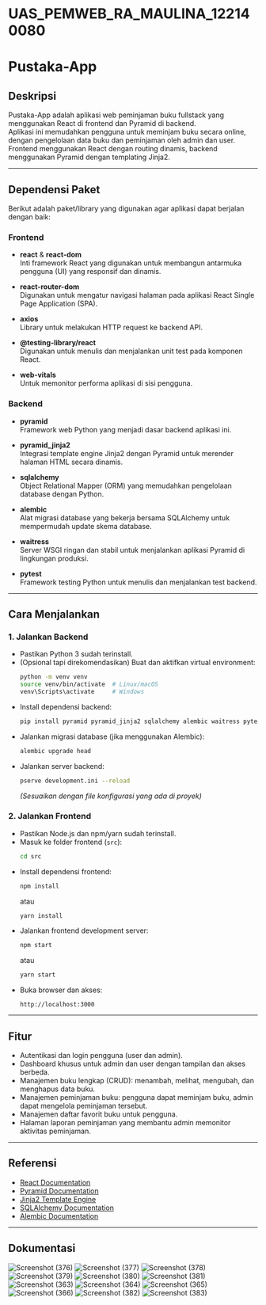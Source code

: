 # UAS_PEMWEB_RA_MAULINA_122140080

# Pustaka-App

## Deskripsi
Pustaka-App adalah aplikasi web peminjaman buku fullstack yang menggunakan React di frontend dan Pyramid di backend.  
Aplikasi ini memudahkan pengguna untuk meminjam buku secara online, dengan pengelolaan data buku dan peminjaman oleh admin dan user.  
Frontend menggunakan React dengan routing dinamis, backend menggunakan Pyramid dengan templating Jinja2.

---

## Dependensi Paket
Berikut adalah paket/library yang digunakan agar aplikasi dapat berjalan dengan baik:

### Frontend
- **react** & **react-dom**  
  Inti framework React yang digunakan untuk membangun antarmuka pengguna (UI) yang responsif dan dinamis.

- **react-router-dom**  
  Digunakan untuk mengatur navigasi halaman pada aplikasi React Single Page Application (SPA).

- **axios**  
  Library untuk melakukan HTTP request ke backend API.

- **@testing-library/react**  
  Digunakan untuk menulis dan menjalankan unit test pada komponen React.

- **web-vitals**  
  Untuk memonitor performa aplikasi di sisi pengguna.

### Backend
- **pyramid**  
  Framework web Python yang menjadi dasar backend aplikasi ini.

- **pyramid_jinja2**  
  Integrasi template engine Jinja2 dengan Pyramid untuk merender halaman HTML secara dinamis.

- **sqlalchemy**  
  Object Relational Mapper (ORM) yang memudahkan pengelolaan database dengan Python.

- **alembic**  
  Alat migrasi database yang bekerja bersama SQLAlchemy untuk mempermudah update skema database.

- **waitress**  
  Server WSGI ringan dan stabil untuk menjalankan aplikasi Pyramid di lingkungan produksi.

- **pytest**  
  Framework testing Python untuk menulis dan menjalankan test backend.

---

## Cara Menjalankan

### 1. Jalankan Backend
- Pastikan Python 3 sudah terinstall.
- (Opsional tapi direkomendasikan) Buat dan aktifkan virtual environment:
  ```bash
  python -m venv venv
  source venv/bin/activate  # Linux/macOS
  venv\Scripts\activate     # Windows
  ```
- Install dependensi backend:
  ```bash
  pip install pyramid pyramid_jinja2 sqlalchemy alembic waitress pytest
  ```
- Jalankan migrasi database (jika menggunakan Alembic):
  ```bash
  alembic upgrade head
  ```
- Jalankan server backend:
  ```bash
  pserve development.ini --reload
  ```
  *(Sesuaikan dengan file konfigurasi yang ada di proyek)*

### 2. Jalankan Frontend
- Pastikan Node.js dan npm/yarn sudah terinstall.
- Masuk ke folder frontend (`src`):
  ```bash
  cd src
  ```
- Install dependensi frontend:
  ```bash
  npm install
  ```
  atau
  ```bash
  yarn install
  ```
- Jalankan frontend development server:
  ```bash
  npm start
  ```
  atau
  ```bash
  yarn start
  ```
- Buka browser dan akses:
  ```
  http://localhost:3000
  ```

---

## Fitur
- Autentikasi dan login pengguna (user dan admin).  
- Dashboard khusus untuk admin dan user dengan tampilan dan akses berbeda.  
- Manajemen buku lengkap (CRUD): menambah, melihat, mengubah, dan menghapus data buku.  
- Manajemen peminjaman buku: pengguna dapat meminjam buku, admin dapat mengelola peminjaman tersebut.  
- Manajemen daftar favorit buku untuk pengguna.  
- Halaman laporan peminjaman yang membantu admin memonitor aktivitas peminjaman.

---

## Referensi
- [React Documentation](https://reactjs.org/docs/getting-started.html)  
- [Pyramid Documentation](https://docs.pylonsproject.org/projects/pyramid/en/latest/)  
- [Jinja2 Template Engine](https://jinja.palletsprojects.com/)  
- [SQLAlchemy Documentation](https://docs.sqlalchemy.org/)  
- [Alembic Documentation](https://alembic.sqlalchemy.org/en/latest/)


---
## Dokumentasi

![Screenshot (376)](https://github.com/user-attachments/assets/ed781e5e-a77c-49f4-9719-a6a92a081cb2)
![Screenshot (377)](https://github.com/user-attachments/assets/0513d822-5cb7-42e0-a818-8d3527028e11)
![Screenshot (378)](https://github.com/user-attachments/assets/81e607ac-5cde-4ef1-92b8-6226343719bc)
![Screenshot (379)](https://github.com/user-attachments/assets/557efe59-afeb-45cf-b0d0-e8341733fbb7)
![Screenshot (380)](https://github.com/user-attachments/assets/174fcae4-53d9-415b-aecc-5023a5c6e21b)
![Screenshot (381)](https://github.com/user-attachments/assets/8b4e001e-f642-41c9-83ac-8b5504e25765)
![Screenshot (363)](https://github.com/user-attachments/assets/ba8e08a7-b6c5-43b5-82af-727b325a07c2)
![Screenshot (364)](https://github.com/user-attachments/assets/dab3ea32-702c-43a0-b363-0319224e7dbe)
![Screenshot (365)](https://github.com/user-attachments/assets/743440e6-3a75-419e-a999-f6ab8e0672cb)
![Screenshot (366)](https://github.com/user-attachments/assets/f929798f-34c5-4fcd-b590-d1555fd32681)
![Screenshot (382)](https://github.com/user-attachments/assets/a6bc710c-d10e-49cd-b512-8bf12fadff7c)
![Screenshot (383)](https://github.com/user-attachments/assets/52576796-2ddc-49b9-88f9-62f5b5dc2f9f)
